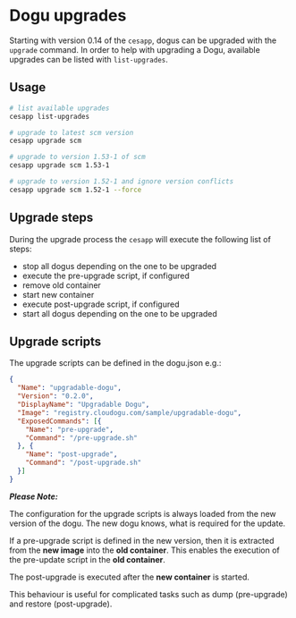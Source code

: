# Dogu upgrades

Starting with version 0.14 of the `cesapp`, dogus can be upgraded with the `upgrade` command. In order to help with upgrading a Dogu, available upgrades can be listed with `list-upgrades`.

## Usage

```bash
# list available upgrades
cesapp list-upgrades

# upgrade to latest scm version
cesapp upgrade scm

# upgrade to version 1.53-1 of scm
cesapp upgrade scm 1.53-1

# upgrade to version 1.52-1 and ignore version conflicts
cesapp upgrade scm 1.52-1 --force

```

## Upgrade steps

During the upgrade process the `cesapp` will execute the following list of steps:

* stop all dogus depending on the one to be upgraded
* execute the pre-upgrade script, if configured
* remove old container
* start new container
* execute post-upgrade script, if configured
* start all dogus depending on the one to be upgraded

## Upgrade scripts

The upgrade scripts can be defined in the dogu.json e.g.:

```json
{
  "Name": "upgradable-dogu",
  "Version": "0.2.0",
  "DisplayName": "Upgradable Dogu",
  "Image": "registry.cloudogu.com/sample/upgradable-dogu",
  "ExposedCommands": [{
    "Name": "pre-upgrade",
    "Command": "/pre-upgrade.sh"
  }, {
    "Name": "post-upgrade",
    "Command": "/post-upgrade.sh"
  }]
}
```

***Please Note:*** 

The configuration for the upgrade scripts is always loaded from the new version of the dogu. The new dogu knows, what is required for the update.
 
If a pre-upgrade script is defined in the new version, then it is extracted from the **new image** into the **old container**. This enables the execution of the pre-update script in the **old container**. 

The post-upgrade is executed after the **new container** is started.
 
This behaviour is useful for complicated tasks such as dump (pre-upgrade) and restore (post-upgrade).